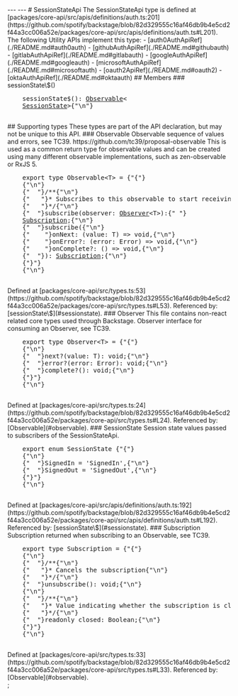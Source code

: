 <div>
  --- --- # SessionStateApi The SessionStateApi type is defined at
  [packages/core-api/src/apis/definitions/auth.ts:201](https://github.com/spotify/backstage/blob/82d329555c16af46db9b4e5cd2f44a3cc006a52e/packages/core-api/src/apis/definitions/auth.ts#L201).
  The following Utility APIs implement this type: -
  [auth0AuthApiRef](./README.md#auth0auth) -
  [githubAuthApiRef](./README.md#githubauth) -
  [gitlabAuthApiRef](./README.md#gitlabauth) -
  [googleAuthApiRef](./README.md#googleauth) -
  [microsoftAuthApiRef](./README.md#microsoftauth) -
  [oauth2ApiRef](./README.md#oauth2) - [oktaAuthApiRef](./README.md#oktaauth) ##
  Members ### sessionState\$()
  <pre>
    sessionState$(): <a href="#observable">Observable</a>&lt;
    <a href="#sessionstate">SessionState</a>&gt;{"\n"}
  </pre>
  ## Supporting types These types are part of the API declaration, but may not
  be unique to this API. ### Observable Observable sequence of values and
  errors, see TC39. https://github.com/tc39/proposal-observable This is used as
  a common return type for observable values and can be created using many
  different observable implementations, such as zen-observable or RxJS 5.
  <pre>
    export type Observable&lt;T&gt; = {"{"}
    {"\n"}
    {"  "}/**{"\n"}
    {"   "}* Subscribes to this observable to start receiving new values.{"\n"}
    {"   "}*/{"\n"}
    {"  "}subscribe(observer: <a href="#observer">Observer</a>&lt;T&gt;):{" "}
    <a href="#subscription">Subscription</a>;{"\n"}
    {"  "}subscribe({"\n"}
    {"    "}onNext: (value: T) =&gt; void,{"\n"}
    {"    "}onError?: (error: Error) =&gt; void,{"\n"}
    {"    "}onComplete?: () =&gt; void,{"\n"}
    {"  "}): <a href="#subscription">Subscription</a>;{"\n"}
    {"}"}
    {"\n"}
  </pre>
  Defined at
  [packages/core-api/src/types.ts:53](https://github.com/spotify/backstage/blob/82d329555c16af46db9b4e5cd2f44a3cc006a52e/packages/core-api/src/types.ts#L53).
  Referenced by: [sessionState\$](#sessionstate). ### Observer This file
  contains non-react related core types used through Backstage. Observer
  interface for consuming an Observer, see TC39.
  <pre>
    export type Observer&lt;T&gt; = {"{"}
    {"\n"}
    {"  "}next?(value: T): void;{"\n"}
    {"  "}error?(error: Error): void;{"\n"}
    {"  "}complete?(): void;{"\n"}
    {"}"}
    {"\n"}
  </pre>
  Defined at
  [packages/core-api/src/types.ts:24](https://github.com/spotify/backstage/blob/82d329555c16af46db9b4e5cd2f44a3cc006a52e/packages/core-api/src/types.ts#L24).
  Referenced by: [Observable](#observable). ### SessionState Session state
  values passed to subscribers of the SessionStateApi.
  <pre>
    export enum SessionState {"{"}
    {"\n"}
    {"  "}SignedIn = 'SignedIn',{"\n"}
    {"  "}SignedOut = 'SignedOut',{"\n"}
    {"}"}
    {"\n"}
  </pre>
  Defined at
  [packages/core-api/src/apis/definitions/auth.ts:192](https://github.com/spotify/backstage/blob/82d329555c16af46db9b4e5cd2f44a3cc006a52e/packages/core-api/src/apis/definitions/auth.ts#L192).
  Referenced by: [sessionState\$](#sessionstate). ### Subscription Subscription
  returned when subscribing to an Observable, see TC39.
  <pre>
    export type Subscription = {"{"}
    {"\n"}
    {"  "}/**{"\n"}
    {"   "}* Cancels the subscription{"\n"}
    {"   "}*/{"\n"}
    {"  "}unsubscribe(): void;{"\n"}
    {"\n"}
    {"  "}/**{"\n"}
    {"   "}* Value indicating whether the subscription is closed.{"\n"}
    {"   "}*/{"\n"}
    {"  "}readonly closed: Boolean;{"\n"}
    {"}"}
    {"\n"}
  </pre>
  Defined at
  [packages/core-api/src/types.ts:33](https://github.com/spotify/backstage/blob/82d329555c16af46db9b4e5cd2f44a3cc006a52e/packages/core-api/src/types.ts#L33).
  Referenced by: [Observable](#observable).
</div>;
